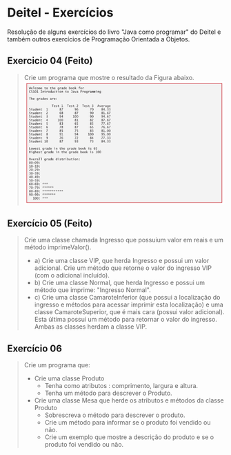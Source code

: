 # Deitel - Exercícios

Resolução de alguns exercícios do livro "Java como programar" do Deitel e também outros exercícios de Programação Orientada a Objetos.

## Exercicio 04 (Feito)
> Crie um programa que mostre o resultado da Figura abaixo.
> ![Imagem do exercício 04!](asset.png "exercício 04")



## Exercício 05 (Feito)
> Crie uma classe chamada Ingresso que possuium valor em reais e um método imprimeValor().
> - a) Crie uma classe VIP, que herda Ingresso e possui um valor adicional. Crie um método que retorne o valor do ingresso VIP (com o   adicional incluído).
> - b) Crie uma classe Normal, que herda Ingresso e possui um método que imprime: "Ingresso Normal".
> - c) Crie uma classe CamaroteInferior (que possui a localização do ingresso e métodos para acessar imprimir esta localização) e uma classe CamaroteSuperior, que é mais cara (possui valor adicional). Esta última possui um método para retornar o valor do ingresso. Ambas as classes herdam a classe VIP.

## Exercício 06
> Crie um programa que: 
> - Crie uma classe Produto
>   - Tenha como atributos : comprimento, largura e altura.
>   - Tenha um método para descrever o Produto.
> - Crie uma classe Mesa que herde os atributos e métodos da classe Produto
>   - Sobrescreva o método para descrever o produto.
>   - Crie um método para informar se o produto foi vendido ou não.
>   - Crie um exemplo que mostre a descrição do produto e se o produto foi vendido ou não.
